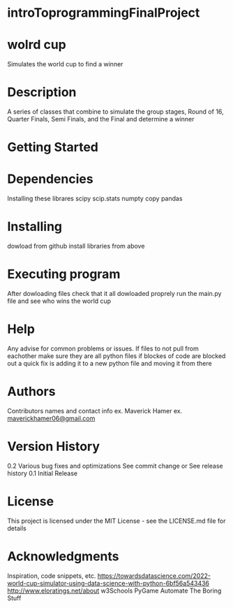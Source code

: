 # introToprogrammingFinalProject

# wolrd cup
Simulates the world cup to find a winner

# Description
A series of classes that combine to simulate the group stages, Round of 16, Quarter Finals, Semi Finals, and the Final and determine a winner 

# Getting Started
# Dependencies
Installing these librares
scipy
scip.stats
numpty
copy
pandas
# Installing
dowload from github
install libraries from above
# Executing program
After dowloading files check that it all dowloaded proprely
run the main.py file and see who wins the world cup
# Help
Any advise for common problems or issues.
If files to not pull from eachother make sure they are all python files
if blockes of code are blocked out a quick fix is adding it to a new python file and moving it from there
# Authors
Contributors names and contact info
ex. Maverick Hamer
ex. maverickhamer06@gmail.com

# Version History
0.2
Various bug fixes and optimizations
See commit change or See release history
0.1
Initial Release
# License
This project is licensed under the MIT License - see the LICENSE.md file for details

# Acknowledgments
Inspiration, code snippets, etc.
https://towardsdatascience.com/2022-world-cup-simulator-using-data-science-with-python-6bf56a543436
http://www.eloratings.net/about
w3Schools
PyGame
Automate The Boring Stuff
